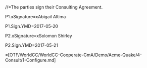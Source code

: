 //=The parties sign their Consulting Agreement.

P1.xSignature=xAbigail Altima

P1.Sign.YMD=2017-05-20

P2.xSignature=xSolomon Shirley

P2.Sign.YMD=2017-05-21

=[OTF/WorldCC/WorldCC-Cooperate-CmA/Demo/Acme-Quake/4-Consult/1-Configure.md]
